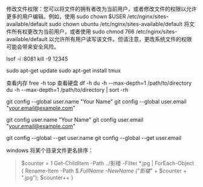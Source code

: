 修改文件权限：您可以将文件的拥有者改为当前用户，或者修改文件的权限以允许更多的用户编辑。例如，使用
sudo chown $USER /etc/nginx/sites-available/default
sudo chown ubuntu /etc/nginx/sites-available/default
将文件所有权更改为当前用户，或者使用
sudo chmod 766 /etc/nginx/sites-available/default 以允许所有用户读写该文件。但请注意，更改系统文件的权限可能会带来安全风险。

lsof -i :8081
kill -9 12345

sudo apt-get update
sudo apt-get install tmux

查看内存
free -h
top
查看硬盘
df -h
du -h --max-depth=1 /path/to/directory
du -h --max-depth=1 /path/to/directory | sort -rh

git config --global user.name "Your Name"
git config --global user.email "your.email@example.com"

git config user.name "Your Name"
git config user.email "your.email@example.com"

git config --global --get user.name
git config --global --get user.email

windows 将某个目录文件更名排序：

> $counter = 1
> Get-ChildItem -Path ../影楼 -Filter \*.jpg | ForEach-Object { Rename-Item -Path $_.FullName -NewName ("影楼_" + $counter + ".jpg"); $counter++ }
